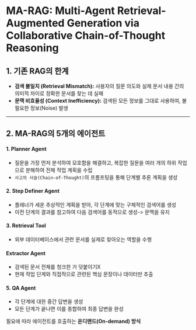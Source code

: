 # MA-RAG: Multi-Agent Retrieval-Augmented Generation via Collaborative Chain-of-Thought Reasoning

## 1. 기존 RAG의 한계
- **검색 불일치 (Retrieval Mismatch):** 사용자의 질문 의도와 실제 문서 내용 간의 의미적 차이로 정확한 문서를 찾는 데 실패
- **문맥 비효율성 (Context Inefficiency):** 검색된 모든 정보를 그대로 사용하여, 불필요한 정보(Noise) 발생

---

## 2. MA-RAG의 5개의 에이전트
#### 1. Planner Agent
- 질문을 가장 먼저 분석하여 모호함을 해결하고, 복잡한 질문을 여러 개의 하위 작업으로 분해하여 전체 작업 계획을 수립
- `사고의 사슬(Chain-of-Thought)`의 프롬프팅을 통해 단계별 추론 계획을 생성

#### 2. Step Definer Agent
- 플래너가 세운 추상적인 계획을 받아, 각 단계에 맞는 구체적인 검색어를 생성
- 이전 단계의 결과를 참고하여 다음 검색어를 동적으로 생성-> 문맥을 유지

#### 3. Retrieval Tool
- 외부 데이터베이스에서 관련 문서를 실제로 찾아오는 역할을 수행

#### Extractor Agent
- 검색된 문서 전체를 청크한 거 덧붙이기X
- 현재 작업 단계와 직접적으로 관련된 핵심 문장이나 데이터만 추출

#### 5. QA Agent
- 각 단계에 대한 중간 답변을 생성
- 모든 단계가 끝나면 이를 종합하여 최종 답변을 완성

필요에 따라 에이전트를 호출하는 **온디맨드(On-demand) 방식**